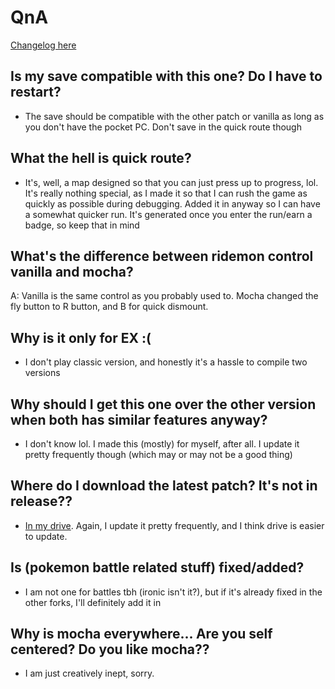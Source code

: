 # QnA
[Changelog here](https://github.com/DepressoMocha/emerogue/blob/moka-dev/Moka_Changelog.md)

## Is my save compatible with this one? Do I have to restart?
- The save should be compatible with the other patch or vanilla as long as you don't have the pocket PC. Don't save in the quick route though

## What the hell is quick route?
- It's, well, a map designed so that you can just press up to progress, lol. It's really nothing special, as I made it so that I can rush the game as quickly as possible during debugging. Added it in anyway so I can have a somewhat quicker run. It's generated once you enter the run/earn a badge, so keep that in mind

## What's the difference between ridemon control vanilla and mocha?
A: Vanilla is the same control as you probably used to. Mocha changed the fly button to R button, and B for quick dismount.

## Why is it only for EX :(
- I don't play classic version, and honestly it's a hassle to compile two versions

## Why should I get this one over the other version when both has similar features anyway?
- I don't know lol. I made this (mostly) for myself, after all. I update it pretty frequently though (which may or may not be a good thing)

## Where do I download the latest patch? It's not in release??
- [In my drive](https://drive.google.com/drive/folders/1CeyNH54nBwguvLIN50Ucx3Wk6K9_abVl). Again, I update it pretty frequently, and I think drive is easier to update.

## Is (pokemon battle related stuff) fixed/added?
- I am not one for battles tbh (ironic isn't it?), but if it's already fixed in the other forks, I'll definitely add it in

## Why is mocha everywhere... Are you self centered? Do you like mocha??
- I am just creatively inept, sorry.